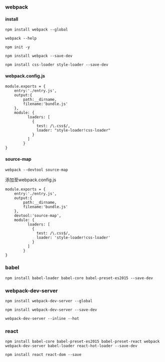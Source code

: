 ### webpack
#### install
```
npm install webpack --global
```

```
webpack --help
```

```
npm init -y
```

```
npm install webpack --save-dev
```

```
npm install css-loader style-loader --save-dev
```

#### webpack.config.js
```
module.exports = {
	entry:'./entry.js',
	output:{
		path:__dirname,
		filename:'bundle.js'
	},
	module: {
		  loaders: [
		    {
		      test: /\.css$/,
		      loader: "style-loader!css-loader" 
		    }
		  ]
		}
}
```

####  source-map
```
webpack --devtool source-map
```

添加至webpack.config.js
```
module.exports = {
	entry:'./entry.js',
	output:{
		path:__dirname,
		filename:'bundle.js'
	},
	devtool:'source-map',
	module: {
		  loaders: [
		    {
		      test: /\.css$/,
		      loader: 'style-loader!css-loader' 
		    }
		  ]
		}
}
```

### babel
```
npm install babel-loader babel-core babel-preset-es2015 --save-dev
```

### webpack-dev-server
```
npm install webpack-dev-server --global
```

```
npm install webpack-dev-server --save-dev
```


```
webpack-dev-server --inline --hot
```

### react
```
npm install babel-core babel-preset-es2015 babel-preset-react webpack webpack-dev-server babel-loader react-hot-loader --save-dev
```

```
npm install react react-dom --save
```